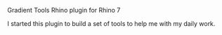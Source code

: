 Gradient Tools Rhino plugin for Rhino 7

I started this plugin to build a set of tools to help me with my daily work. 